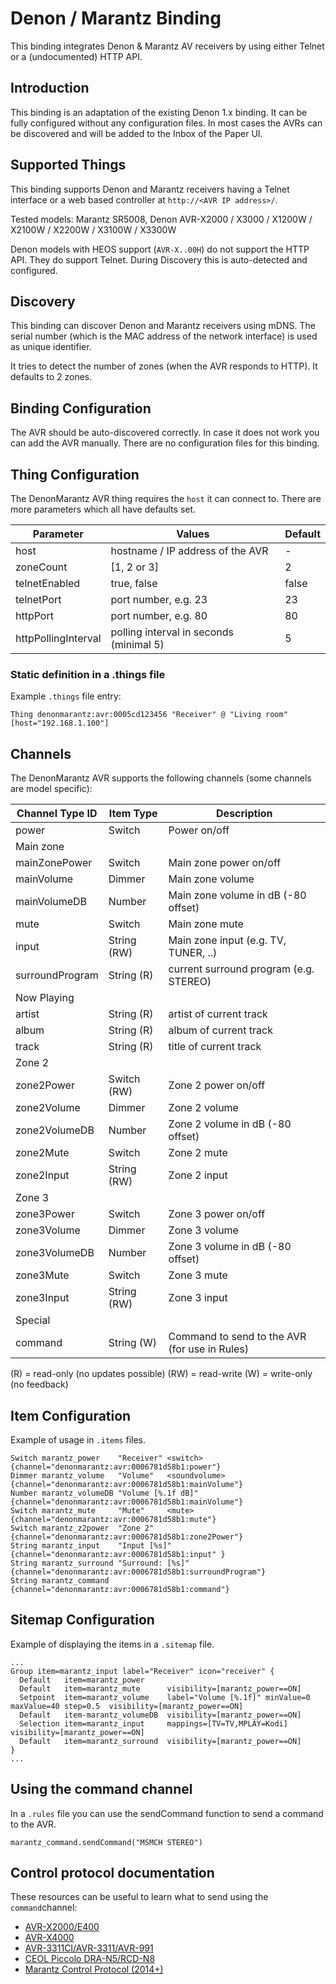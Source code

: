 # Denon / Marantz Binding

This binding integrates Denon & Marantz AV receivers by using either Telnet or a (undocumented) HTTP API.

## Introduction

This binding is an adaptation of the existing Denon 1.x binding.
It can be fully configured without any configuration files.
In most cases the AVRs can be discovered and will be added to the Inbox of the Paper UI.

## Supported Things

This binding supports Denon and Marantz receivers having a Telnet interface or a web based controller at `http://<AVR IP address>/`.

Tested models: Marantz SR5008, Denon AVR-X2000 / X3000 / X1200W / X2100W / X2200W / X3100W / X3300W

Denon models with HEOS support (`AVR-X..00H`) do not support the HTTP API. They do support Telnet.
During Discovery this is auto-detected and configured.

## Discovery

This binding can discover Denon and Marantz receivers using mDNS.
The serial number (which is the MAC address of the network interface) is used as unique identifier.

It tries to detect the number of zones (when the AVR responds to HTTP). It defaults to 2 zones.

## Binding Configuration

The AVR should be auto-discovered correctly.
In case it does not work you can add the AVR manually.
There are no configuration files for this binding.

## Thing Configuration

The DenonMarantz AVR thing requires the `host` it can connect to.
There are more parameters which all have defaults set.

| Parameter           | Values                                    | Default |
|---------------------|-------------------------------------------|---------|
| host                | hostname / IP address of the AVR          | -       |
| zoneCount           | [1, 2 or 3]                               | 2       |
| telnetEnabled       | true, false                               | false   |
| telnetPort          | port number, e.g. 23                      | 23      |
| httpPort            | port number, e.g. 80                      | 80      |
| httpPollingInterval | polling interval in seconds (minimal 5)   | 5       |

### Static definition in a .things file
Example  `.things` file entry:
```
Thing denonmarantz:avr:0005cd123456 "Receiver" @ "Living room" [host="192.168.1.100"]
```

## Channels

The DenonMarantz AVR supports the following channels (some channels are model specific):

| Channel Type ID         | Item Type    | Description  |
|-------------------------|--------------|--------------|
|  power            | Switch | Power on/off 
| Main zone
|  mainZonePower    | Switch | Main zone power on/off
|  mainVolume       | Dimmer | Main zone volume
|  mainVolumeDB     | Number | Main zone volume in dB (-80 offset)
|  mute             | Switch | Main zone mute
|  input            | String (RW) | Main zone input (e.g. TV, TUNER, ..)
|  surroundProgram  | String (R) | current surround program (e.g. STEREO)
|Now Playing
|  artist | String (R) | artist of current track
|  album | String (R) |  album of current track
|  track | String (R) |  title of current track
|  Zone 2
|  zone2Power | Switch (RW) | Zone 2 power on/off
|  zone2Volume | Dimmer | Zone 2 volume
|  zone2VolumeDB | Number | Zone 2 volume in dB (-80 offset)
|  zone2Mute | Switch | Zone 2 mute
|  zone2Input | String (RW) | Zone 2 input
|  Zone 3
|  zone3Power | Switch | Zone 3 power on/off
|  zone3Volume | Dimmer | Zone 3 volume
|  zone3VolumeDB | Number | Zone 3 volume in dB (-80 offset)
|  zone3Mute | Switch | Zone 3 mute
|  zone3Input | String (RW) | Zone 3 input
| Special
|  command          | String (W) | Command to send to the AVR (for use in Rules)

(R) = read-only (no updates possible)
(RW) = read-write
(W) = write-only (no feedback)

## Item Configuration

Example of usage in `.items` files.

```
Switch marantz_power    "Receiver" <switch>         {channel="denonmarantz:avr:0006781d58b1:power"}
Dimmer marantz_volume   "Volume"   <soundvolume>    {channel="denonmarantz:avr:0006781d58b1:mainVolume"}
Number marantz_volumeDB "Volume [%.1f dB]"          {channel="denonmarantz:avr:0006781d58b1:mainVolume"}
Switch marantz_mute     "Mute"     <mute>           {channel="denonmarantz:avr:0006781d58b1:mute"}
Switch marantz_z2power  "Zone 2"                    {channel="denonmarantz:avr:0006781d58b1:zone2Power"}
String marantz_input    "Input [%s]"                {channel="denonmarantz:avr:0006781d58b1:input" }
String marantz_surround "Surround: [%s]"            {channel="denonmarantz:avr:0006781d58b1:surroundProgram"}
String marantz_command                              {channel="denonmarantz:avr:0006781d58b1:command"}
```

## Sitemap Configuration

Example of displaying the items in a `.sitemap` file.

```
...
Group item=marantz_input label="Receiver" icon="receiver" {
  Default   item=marantz_power
  Default   item=marantz_mute      visibility=[marantz_power==ON]
  Setpoint  item=marantz_volume    label="Volume [%.1f]" minValue=0 maxValue=40 step=0.5  visibility=[marantz_power==ON]
  Default   item-marantz_volumeDB  visibility=[marantz_power==ON]
  Selection item=marantz_input     mappings=[TV=TV,MPLAY=Kodi]  visibility=[marantz_power==ON]
  Default   item=marantz_surround  visibility=[marantz_power==ON]
}
...
```

## Using the command channel

In a `.rules` file you can use the sendCommand function to send a command to the AVR.

```
marantz_command.sendCommand("MSMCH STEREO")
```

## Control protocol documentation

These resources can be useful to learn what to send using the `command`channel:

- [AVR-X2000/E400](http://www2.aerne.com/Public/dok-sw.nsf/0c6187bc750a16fcc1256e3c005a9740/96a2ba120706d10dc1257bdd0033493f/$FILE/AVRX2000_E400_PROTOCOL(10.1.0)_V04.pdf)
- [AVR-X4000](https://usa.denon.com/us/product/hometheater/receivers/avrx4000?docname=AVRX4000_PROTOCOL(10%203%200)_V03.pdf)
- [AVR-3311CI/AVR-3311/AVR-991](http://www.awe-europe.com/documents/Control%20Docs/Denon/Archive/AVR3311CI_AVR3311_991_PROTOCOL_V7.1.0.pdf)
- [CEOL Piccolo DRA-N5/RCD-N8](http://www.audioproducts.com.au/downloadcenter/products/Denon/CEOLPICCOLOBK/Manuals/DRAN5_RCDN8_PROTOCOL_V.1.0.0.pdf)
- [Marantz Control Protocol (2014+)](http://m.us.marantz.com/DocumentMaster/US/Marantz%202014%20NR%20Series%20-%20SR%20Series%20RS232%20IP%20Protocol.xls)

